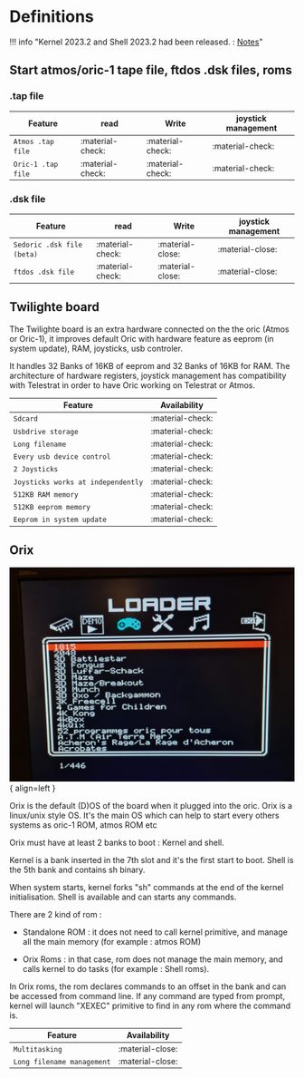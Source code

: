 # Definitions

!!! info "Kernel 2023.2 and Shell 2023.2 had been released. : [Notes](update/2023_2)"

## Start atmos/oric-1 tape file, ftdos .dsk files, roms

### .tap file

| Feature     | read                         | Write | joystick management
| ----------- | ---------------------------- |-------|---------------------|
| `Atmos .tap file`         | :material-check: |:material-check:|:material-check:|
| `Oric-1 .tap file`         | :material-check: |:material-check:|:material-check:|

### .dsk file

| Feature     | read                         | Write | joystick management
| ----------- | ---------------------------- |-------|---------------------|
| `Sedoric .dsk file (beta)`         | :material-check: |:material-close: |:material-close: |
| `ftdos .dsk file`         | :material-check: |:material-close: |:material-close: |

## Twilighte board

The Twilighte board is an extra hardware connected on the the oric (Atmos or Oric-1), it improves default Oric with hardware feature as eeprom (in system update), RAM, joysticks, usb controler.

It handles 32 Banks of 16KB of eeprom and 32 Banks of 16KB for RAM. The architecture of hardware registers, joystick management has compatibility with Telestrat in order to have Oric working on Telestrat or Atmos.

| Feature     | Availability                          |
| ----------- | ------------------------------------ |
| `Sdcard`         | :material-check:     |
| `Usbdrive storage`       | :material-check:  |
| `Long filename`    | :material-check:      |
| `Every usb device control`    | :material-check:     |
| `2 Joysticks`    | :material-check:     |
| `Joysticks works at independently`    | :material-check:     |
| `512KB RAM memory`    | :material-check:     |
| `512KB eeprom memory`    | :material-check:     |
| `Eeprom in system update`    | :material-check:     |

## Orix

![Image](loader_img.jpg){ align=left }

Orix is the default (D)OS of the board when it plugged into the oric. Orix is a linux/unix style OS. It's the main OS which can help to start every others systems as oric-1 ROM, atmos ROM etc

Orix must have at least 2 banks to boot : Kernel and shell.

Kernel is a bank inserted in the 7th slot and it's the first start to boot. Shell is the 5th bank and contains sh binary.

When system starts, kernel forks "sh" commands at the end of the kernel initialisation. Shell is available and can starts any commands.

There are 2 kind of rom :

* Standalone ROM : it does not need to call kernel primitive, and manage all the main memory (for example : atmos ROM)

* Orix Roms : in that case, rom does not manage the main memory, and calls kernel to do tasks (for example : Shell roms).

In Orix roms, the rom declares commands to an offset in the bank and can be accessed from command line. If any command are typed from prompt, kernel will launch "XEXEC" primitive to find in any rom where the command is.

| Feature     | Availability                          |
| ----------- | ------------------------------------ |
| `Multitasking`         | :material-close:     |
| `Long filename management`       | :material-close:  |
